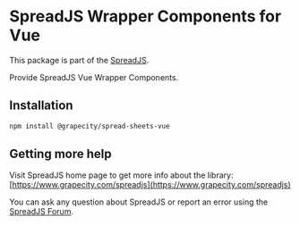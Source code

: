 # SpreadJS Wrapper Components for Vue

This package is part of the [SpreadJS](https://www.grapecity.com/spreadjs).

Provide SpreadJS Vue Wrapper Components.

## Installation
```sh
npm install @grapecity/spread-sheets-vue
```

## Getting more help
Visit SpreadJS home page to get more info about the library:
[https://www.grapecity.com/spreadjs](https://www.grapecity.com/spreadjs)

You can ask any question about SpreadJS or report an error using the [SpreadJS Forum](https://www.grapecity.com/forums/spread-sheets).